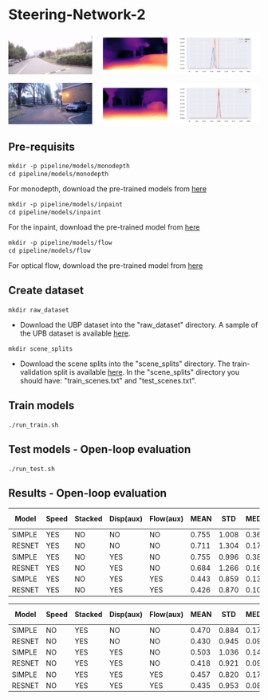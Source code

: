 # Steering-Network-2

<p align='center'>
  <img src='sample/sample1.png' alt='sample 1' width=1024/>
</p>

<p align='center'>
  <img src='sample/sample2.png' alt='sample 2' width=1024/>
</p>

## Pre-requisits
```shell
mkdir -p pipeline/models/monodepth
cd pipeline/models/monodepth
```
For monodepth, download the pre-trained models from <a href='https://drive.google.com/drive/folders/18kTR4PaRlQIeEFJ2gNkiXYnFcTfyrRNH?usp=sharing'>here</a>

```shell
mkdir -p pipeline/models/inpaint
cd pipeline/models/inpaint
```
For the inpaint, download the pre-trained model from <a href='https://drive.google.com/drive/folders/1oeVxVnR5BIZ1QM-ClY6Xa4CogxTQzmZx?usp=sharing'>here</a>

```shell
mkdir -p pipeline/models/flow
cd pipeline/models/flow
```
For optical flow, download the pre-trained model from <a href='https://drive.google.com/drive/folders/1sahN3m6salz64fG8XFGuA0vYklkWYMNu?usp=sharing'>here</a>


## Create dataset

```shell
mkdir raw_dataset
```

* Download the UBP dataset into the "raw_dataset" directory. A sample of the UPB dataset is available <a href="https://drive.google.com/drive/folders/1p_2-_Xo-Wd9MCnkYqPfGyKs2BnbeApqn?usp=sharing">here</a>.

```shell
mkdir scene_splits
```

* Download the scene splits into the "scene_splits" directory. The train-validation split is available <a href="https://github.com/RobertSamoilescu/UPB-Dataset-Split">here</a>.
In the "scene_splits" directory you should have: "train_scenes.txt" and "test_scenes.txt".

## Train models
```shell
./run_train.sh
```

## Test models - Open-loop evaluation
```shell
./run_test.sh
```

## Results - Open-loop evaluation

| Model  | Speed | Stacked    | Disp(aux)  | Flow(aux) | MEAN | STD  | MEDIAN | MIN  | MAX   | Sample size |
| ------ | ----- | ---        | ---------- | --------- | ---- | ---- | ------ | ---- | ----  | ----------- |
| SIMPLE | YES   | NO         | NO         | NO        | 0.755| 1.008| 0.361  | 0.003|14.118 | 9083        |
| RESNET | YES   | NO         | NO         | NO        | 0.711| 1.304| 0.175  | 0.001|11.217 | 9083        |
| SIMPLE | YES   | NO         | YES        | NO        | 0.755| 0.996| 0.385  | 0.002|15.949 | 9083        |
| RESNET | YES   | NO         | YES        | NO        | 0.684| 1.266| 0.167  | 0.001|13.099 | 9083        |
| SIMPLE | YES   | NO         | YES        | YES       | 0.443| 0.859| 0.139  | 0.001|16.358 | 9083        |
| RESNET | YES   | NO         | YES        | YES       | 0.426| 0.870| 0.107  | 0.000|10.500 | 9083        |


| Model  | Speed | Stacked    | Disp(aux) | Flow(aux) | MEAN | STD  | MEDIAN | MIN  | MAX  | Sample size |
| ------ | ----- | ---        | ---------- | --------- | ---- | ---- | ------ | ---- | ---- | ----------- |
| SIMPLE | NO    | YES        | NO         | NO        | 0.470| 0.884| 0.170  | 0.001|15.600| 9083        |
| RESNET | NO    | YES        | NO         | NO        | 0.430| 0.945| 0.090  | 0.002|12.256| 9083        |
| SIMPLE | NO    | YES        | YES        | NO        | 0.503| 1.036| 0.147  | 0.000|18.207| 9083        |
| RESNET | NO    | YES        | YES        | NO        | 0.418| 0.921| 0.096  | 0.000|12.379| 9083        |
| SIMPLE | NO    | YES        | YES        | YES       | 0.457| 0.820| 0.178  | 0.001|15.430| 9083        |
| RESNET | NO    | YES        | YES        | YES       | 0.435| 0.953| 0.084  | 0.000|11.929| 9083        |
